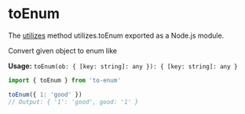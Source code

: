 # toEnum

The [utilizes](https://www.npmjs.com/package/utilizes) method utilizes.toEnum exported as a Node.js module.


Convert given object to enum like

**Usage:** `toEnum(ob: { [key: string]: any }): { [key: string]: any }`

```typescript
import { toEnum } from 'to-enum'

toEnum({ 1: 'good' })
// Output: { '1': 'good', good: '1' }
```

